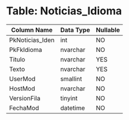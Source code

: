 # Table: Noticias_Idioma

| Column Name | Data Type | Nullable |
|-------------|-----------|----------|
| PkNoticias_Iden | int | NO |
| PkFkIdioma | nvarchar | NO |
| Titulo | nvarchar | YES |
| Texto | nvarchar | YES |
| UserMod | smallint | NO |
| HostMod | nvarchar | NO |
| VersionFila | tinyint | NO |
| FechaMod | datetime | NO |

